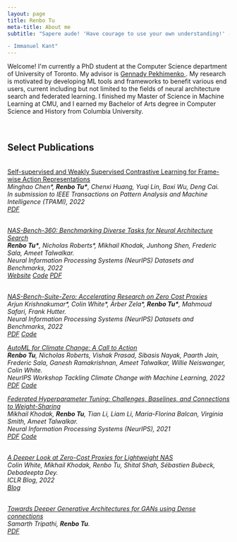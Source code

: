 ```yaml
---
layout: page
title: Renbo Tu 
meta-title: About me
subtitle: "Sapere aude! 'Have courage to use your own understanding!' -- that is the motto of enlightenment. 

- Immanuel Kant"
---
```


<div id="aboutme-section">

<p class="about-text">
Welcome! I'm currently a PhD student at the Computer Science department of University of Toronto. My advisor is <a target="_blank" href="https://www.cs.toronto.edu/~pekhimenko/"> Gennady Pekhimenko </a>. 
My research is motivated by developing ML tools and frameworks to benefit various end users, current including but not limited to the fields of neural architecture search and federated learning. I finished my Master of Science in Machine Learning at CMU, and I earned my Bachelor of Arts degree in Computer Science and History from Columbia University.
</p>
</div><br>

<h2> Select Publications </h2><br>
<a href="https://arxiv.org/abs/2212.03125"><u>Self-supervised and Weakly Supervised Contrastive Learning for Frame-wise Action Representations</u></a><br>
<i>Minghao Chen*, <b>Renbo Tu*</b>, Chenxi Huang, Yuqi Lin, Boxi Wu, Deng Cai. <i><br>
In submission to IEEE Transactions on Pattern Analysis and Machine Intelligence (TPAMI), 2022<br>
<a class="btn btn-primary btn-outline btn-xs" href="https://arxiv.org/pdf/2212.03125.pdf" target="_blank" rel="noopener">PDF</a><br><br>


<a href="https://arxiv.org/abs/2110.05668"><u>NAS-Bench-360: Benchmarking Diverse Tasks for Neural Architecture Search</u></a><br>
<i><b>Renbo Tu*</b>,  Nicholas Roberts*, Mikhail Khodak, Junhong Shen, Frederic Sala, Ameet Talwalkar. <i><br>
Neural Information Processing Systems (NeurIPS) Datasets and Benchmarks, 2022<br>
<a class="btn btn-primary btn-outline btn-xs" href="https://nb360.ml.cmu.edu/" target="_blank" rel="noopener">Website</a>
<a class="btn btn-primary btn-outline btn-xs" href="https://github.com/rtu715/NAS-Bench-360" target="_blank" rel="noopener">Code</a>
<a class="btn btn-primary btn-outline btn-xs" href="https://arxiv.org/pdf/2110.05668.pdf" target="_blank" rel="noopener">PDF</a><br><br>

<a href="https://openreview.net/forum?id=yWhuIjIjH8k"><u>NAS-Bench-Suite-Zero: Accelerating Research on Zero Cost Proxies</u></a><br>
<i>Arjun Krishnakumar*, Colin White*, Arber Zela*, <b>Renbo Tu*</b>, Mahmoud Safari, Frank Hutter. <i> <br>
Neural Information Processing Systems (NeurIPS) Datasets and Benchmarks, 2022<br>
<a class="btn btn-primary btn-outline btn-xs" href="https://arxiv.org/pdf/2210.03230.pdf" target="_blank" rel="noopener">PDF</a>
<a class="btn btn-primary btn-outline btn-xs" href="https://github.com/automl/naslib/tree/zerocost
" target="_blank" rel="noopener">Code</a>

<a href="https://arxiv.org/abs/2210.03324"><u>AutoML for Climate Change: A Call to Action
</u></a><br>
<i><b>Renbo Tu</b>, Nicholas Roberts, Vishak Prasad, Sibasis Nayak, Paarth Jain, Frederic Sala, Ganesh Ramakrishnan, Ameet Talwalkar, Willie Neiswanger, Colin White. <i><br>
NeurIPS Workshop Tackling Climate Change with Machine Learning, 2022 <br>
<a class="btn btn-primary btn-outline btn-xs" href="https://arxiv.org/pdf/2210.03324.pdf" target="_blank" rel="noopener">PDF</a>
<a class="btn btn-primary btn-outline btn-xs" href="https://github.com/climate-change-automl/climate-change-automl
" target="_blank" rel="noopener">Code</a>

<a href="https://arxiv.org/abs/2106.04502"><u>Federated Hyperparameter Tuning: Challenges, Baselines, and Connections to Weight-Sharing</u></a><br>
<i> Mikhail Khodak, <b> Renbo Tu</b>, Tian Li, Liam Li, Maria-Florina Balcan, Virginia Smith, Ameet Talwalkar. <i><br>
Neural Information Processing Systems (NeurIPS), 2021<br>
<a class="btn btn-primary btn-outline btn-xs" href="https://arxiv.org/pdf/2106.04502.pdf" target="_blank" rel="noopener">PDF</a>
<a class="btn btn-primary btn-outline btn-xs" href="https://github.com/mkhodak/FedEx" target="_blank" rel="noopener">Code</a><br><br>

<a href="https://iclr-blog-track.github.io/2022/03/25/zero-cost-proxies/"><u>A Deeper Look at Zero-Cost Proxies for Lightweight NAS </u></a><br>
<i> Colin White, Mikhail Khodak, Renbo Tu, Shital Shah, Sébastien Bubeck, Debadeepta Dey. <i><br>
ICLR Blog, 2022<br>
<a class="btn btn-primary btn-outline btn-xs" href="https://iclr-blog-track.github.io/2022/03/25/zero-cost-proxies/" target="_blank" rel="noopener">Blog</a><br><br>




<a href='https://arxiv.org/abs/1804.11031'><u>Towards Deeper Generative Architectures for GANs using Dense connections</u></a><br>
<i> Samarth Tripathi, <b> Renbo Tu</b>. <i><br>
<a class="btn btn-primary btn-outline btn-xs" href="https://arxiv.org/pdf/1804.11031.pdf" target="_blank" rel="noopener">PDF</a><br><br>